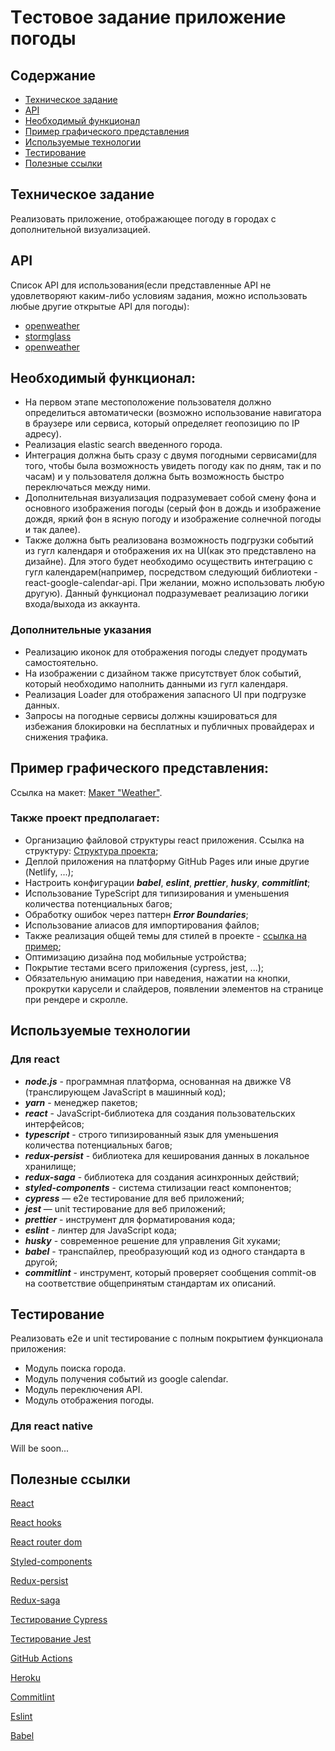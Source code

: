 # Tестовое задание приложение погоды

## Содержание

- [Техническое задание](#Техническое-задание)
- [API](#API)
- [Необходимый функционал](#Необходимый-функционал)
- [Пример графического представления](#Пример-графического-представления)
- [Используемые технологии](#Используемые-технологии)
- [Тестирование](#Тестирование)
- [Полезные ссылки](#Полезные-ссылки)

## Техническое задание

Реализовать приложение, отображающее погоду в городах с дополнительной визуализацией.

## API

Список API для использования(если представленные API не удовлетворяют каким-либо условиям задания, можно использовать любые
другие открытые API для погоды):

- [openweather](https://openweathermap.org/current)
- [stormglass](https://docs.stormglass.io/#/)
- [openweather](https://home.openweathermap.org)

## Необходимый функционал:

- На первом этапе местоположение пользователя должно определиться автоматически (возможно использование
  навигатора в браузере или сервиса, который определяет геопозицию по IP адресу).
- Реализация elastic search введенного города.
- Интеграция должна быть сразу с двумя погодными сервисами(для того, чтобы была возможность
  увидеть погоду как по дням, так и по часам) и у пользователя должна быть возможность быстро переключаться между ними.
- Дополнительная визуализация подразумевает собой смену фона и основного изображения
  погоды (серый фон в дождь и изображение дождя, яркий фон в ясную погоду и изображение солнечной погоды и так далее).
- Также должна быть реализована возможность подгрузки событий из гугл календаря и отображения их на UI(как это представлено на дизайне). Для этого будет необходимо осуществить интеграцию с гугл календарем(например, посредством следующий библиотеки - react-google-calendar-api. При желании, можно использовать любую другую). Данный функционал подразумевает реализацию логики входа/выхода из аккаунта.

### Дополнительные указания

- Реализацию иконок для отображения погоды следует продумать самостоятельно.
- На изображении с дизайном также присутствует блок событий, который необходимо наполнить данными из гугл календаря.
- Реализация Loader для отображения запасного UI при подгрузке данных.
- Запросы на погодные сервисы должны кэшироваться для избежания блокировки на бесплатных и публичных провайдерах и снижения трафика.

## Пример графического представления:

Ссылка на макет: [Макет "Weather"](https://www.figma.com/file/WYInme5fVlrXAqJGRldHk5/Untitled?node-id=0%3A1).

### Также проект предполагает:

- Организацию файловой структуры react приложения. Ссылка на структуру: [Cтруктура проекта](https://github.com/mkrivel/structure);
- Деплой приложения на платформу GitHub Pages или иные другие (Netlify, ...);
- Настроить конфигурации **_babel_**, **_eslint_**, **_prettier_**, **_husky_**, **_commitlint_**;
- Использование TypeScript для типизирования и уменьшения количества потенциальных багов;
- Обработку ошибок через паттерн **_Error Boundaries_**;
- Использование алиасов для импортирования файлов;
- Также реализация общей темы для стилей в проекте - [ссылка на пример](https://habr.com/ru/articles/591381/);
- Оптимизацию дизайна под мобильные устройства;
- Покрытие тестами всего приложения (cypress, jest, ...);
- Обязательную анимацию при наведения, нажатии на кнопки, прокрутки карусели и слайдеров, появлении элементов на странице при рендере и скролле.

## Используемые технологии

### Для react

- **_node.js_** - программная платформа, основанная на движке V8 (транслирующем JavaScript в машинный код);
- **_yarn_** - менеджер пакетов;
- **_react_** - JavaScript-библиотека для создания пользовательских интерфейсов;
- **_typescript_** - строго типизированный язык для уменьшения количества потенциальных багов;
- **_redux-persist_** - библиотека для кеширования данных в локальное хранилище;
- **_redux-saga_** - библиотека для создания асинхронных действий;
- **_styled-components_** - система стилизации react компонентов;
- **_cypress_** — e2e тестирование для веб приложений;
- **_jest_** — unit тестирование для веб приложений;
- **_prettier_** - инструмент для форматирования кода;
- **_eslint_** - линтер для JavaScript кода;
- **_husky_** - современное решение для управления Git хуками;
- **_babel_** - транспайлер, преобразующий код из одного стандарта в другой;
- **_commitlint_** - инструмент, который проверяет сообщения commit-ов на соответствие общепринятым стандартам их описаний.

## Тестирование

Реализовать e2e и unit тестирование c полным покрытием функционала приложения:

- Модуль поиска города.
- Модуль получения событий из google calendar.
- Модуль переключения API.
- Модуль отображения погоды.

### Для react native

Will be soon...

## Полезные ссылки

[React](https://reactjs.org/docs/getting-started.html)

[React hooks](https://reactjs.org/docs/hooks-intro.html)

[React router dom](https://reacttraining.com/react-router/web/guides/quick-start)

[Styled-components](https://www.styled-components.com/docs)

[Redux-persist](https://github.com/rt2zz/redux-persist)

[Redux-saga](https://redux-saga.js.org/)

[Тестирование Cypress](https://docs.cypress.io/guides/overview/why-cypress.html#In-a-nutshell)

[Тестирование Jest](https://jestjs.io/ru/docs/getting-started)

[GitHub Actions](https://github.com/features/actions)

[Heroku](https://devcenter.heroku.com/articles/heroku-cli)

[Commitlint](https://github.com/conventional-changelog/commitlint)

[Eslint](https://eslint.org/docs/user-guide/configuring)

[Babel](https://babeljs.io/docs/en/configuration)
